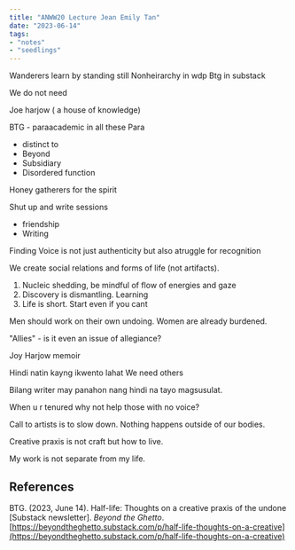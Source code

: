 ```yaml
---
title: "ANWW20 Lecture Jean Emily Tan"
date: "2023-06-14"
tags:
- "notes"
- "seedlings"
---
```


Wanderers learn by standing still
Nonheirarchy in wdp
Btg in substack

We do not need

Joe harjow ( a house of knowledge)

BTG - paraacademic in all these
Para
- distinct to
- Beyond
- Subsidiary
- Disordered function

Honey gatherers for the spirit

Shut up and write sessions
- friendship
- Writing

Finding Voice is not just authenticity but also atruggle for recognition

We create social relations and forms of life (not artifacts).

1. Nucleic shedding, be mindful of flow of energies and gaze
2. Discovery is dismantling. Learning
3. Life is short. Start even if you cant

Men should work on their own undoing. Women are already burdened.

"Allies" - is it even an issue of allegiance?

Joy Harjow memoir

Hindi natin kayng ikwento lahat
We need others

Bilang writer may panahon nang hindi na tayo magsusulat.

When u r tenured why not help those with no voice?

Call to artists is to slow down. Nothing happens outside of our bodies.

Creative praxis is not craft but how to live.

My work is not separate from my life.

## References

BTG. (2023, June 14). Half-life: Thoughts on a creative praxis of the undone [Substack newsletter]. _Beyond the Ghetto_. [https://beyondtheghetto.substack.com/p/half-life-thoughts-on-a-creative](https://beyondtheghetto.substack.com/p/half-life-thoughts-on-a-creative)